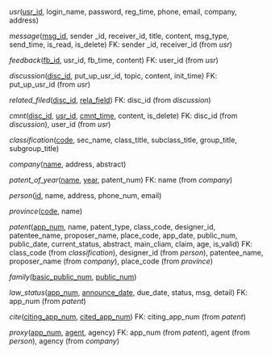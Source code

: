 *usr*(<u>usr_id</u>, login_name, password, reg_time, phone, email, company, address)

*message*(<u>msg_id</u>, sender _id, receiver_id, title, content, msg_type, send_time, is_read, is_delete)
FK: sender _id, receiver_id (from *usr*)

*feedback*(<u>fb_id</u>, usr_id, fb_time, content)
FK: user_id (from *usr*)

*discussion*(<u>disc_id</u>, put_up_usr_id, topic, content, init_time)
FK: put_up_usr_id (from *usr*)

*related_filed*(<u>disc_id</u>, <u>rela_field</u>)
FK: disc_id (from *discussion*)

*cmnt*(<u>disc_id</u>, <u>usr_id</u>, <u>cmnt_time</u>, content, is_delete)
FK: disc_id (from *discussion*), user_id (from *usr*)

*classification*(<u>code</u>, sec\_name, class\_title, subclass\_title, group\_title, subgroup\_title)

*company*(<u>name</u>, address, abstract)

*patent_of_year*(<u>name</u>, <u>year</u>, patent_num)
FK: name (from *company*)

*person*(<u>id</u>, name, address, phone_num, email)

*province*(<u>code</u>, name)

*patent*(<u>app_num</u>, name, patent_type, class_code, designer_id, patentee_name, proposer_name, place_code, app_date, public_num, public_date, current_status, abstract, main_cliam, claim, age, is_valid)
FK: class_code (from *classification*), designer_id (from *person*), patentee_name, proposer_name (from *company*), place_code (from *province*)

*family*(<u>basic\_public\_num</u>, <u>public_num</u>)

*law_status*(<u>app_num</u>, <u>announce_date</u>, due_date, status, msg, detail)
FK: app_num (from *patent*)

*cite*(<u>citing\_app\_num</u>, <u>cited\_app\_num</u>)
FK: citing_app_num (from *patent*)

*proxy*(<u>app_num</u>, <u>agent</u>, agency)
FK: app_num (from *patent*), agent (from *person*), agency (from *company*)
